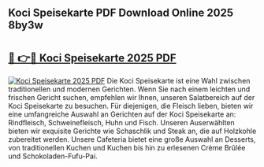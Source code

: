 ## Koci Speisekarte PDF Download Online 2025 8by3w

# <h2><a href="http://gc5oubb.nevu.top/?p=Koci+Speisekarte">🔗 👉🔴 Koci Speisekarte 2025 PDF</a></h2>

[![Koci Speisekarte 2025 PDF](https://i.imgur.com/dBaPXMq.png)](http://gc5oubb.nevu.top/?p=Koci+Speisekarte)
Die Koci Speisekarte ist eine Wahl zwischen traditionellen und modernen Gerichten. Wenn Sie nach einem leichten und frischen Gericht suchen, empfehlen wir Ihnen, unseren Salatbereich auf der Koci Speisekarte zu besuchen. Für diejenigen, die Fleisch lieben, bieten wir eine umfangreiche Auswahl an Gerichten auf der Koci Speisekarte an: Rindfleisch, Schweinefleisch, Huhn und Fisch. Unseren Auserwählten bieten wir exquisite Gerichte wie Schaschlik und Steak an, die auf Holzkohle zubereitet werden. Unsere Cafeteria bietet eine große Auswahl an Desserts, von traditionellen Kuchen und Kuchen bis hin zu erlesenen Crème Brûlée und Schokoladen-Fufu-Pai.
